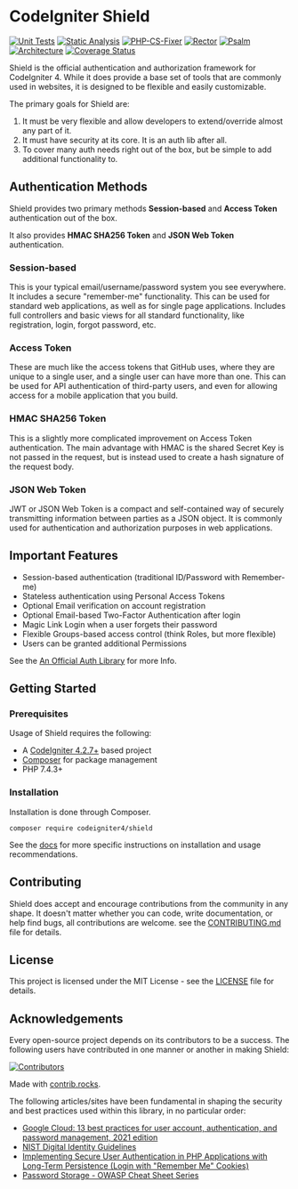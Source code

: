 # CodeIgniter Shield

[![Unit Tests](https://github.com/codeigniter4/shield/workflows/PHPUnit/badge.svg)](https://github.com/codeigniter4/shield/actions/workflows/phpunit.yml)
[![Static Analysis](https://github.com/codeigniter4/shield/workflows/PHPStan/badge.svg)](https://github.com/codeigniter4/shield/actions/workflows/phpstan.yml)
[![PHP-CS-Fixer](https://github.com/codeigniter4/shield/actions/workflows/phpcsfixer.yml/badge.svg)](https://github.com/codeigniter4/shield/actions/workflows/phpcsfixer.yml)
[![Rector](https://github.com/codeigniter4/shield/actions/workflows/rector.yml/badge.svg)](https://github.com/codeigniter4/shield/actions/workflows/rector.yml)
[![Psalm](https://github.com/codeigniter4/shield/actions/workflows/psalm.yml/badge.svg)](https://github.com/codeigniter4/shield/actions/workflows/psalm.yml)
[![Architecture](https://github.com/codeigniter4/shield/workflows/Deptrac/badge.svg)](https://github.com/codeigniter4/shield/actions/workflows/deptrac.yml)
[![Coverage Status](https://coveralls.io/repos/github/codeigniter4/shield/badge.svg?branch=develop)](https://coveralls.io/github/codeigniter4/shield?branch=develop)

Shield is the official authentication and authorization framework for CodeIgniter 4.
While it does provide a base set of tools
that are commonly used in websites, it is designed to be flexible and easily customizable.

The primary goals for Shield are:
1. It must be very flexible and allow developers to extend/override almost any part of it.
2. It must have security at its core. It is an auth lib after all.
3. To cover many auth needs right out of the box, but be simple to add additional functionality to.

## Authentication Methods

Shield provides two primary methods **Session-based** and **Access Token**
authentication out of the box.

It also provides **HMAC SHA256 Token** and **JSON Web Token** authentication.

### Session-based

This is your typical email/username/password system you see everywhere. It includes a secure "remember-me" functionality.
This can be used for standard web applications, as well as for single page applications. Includes full controllers and
basic views for all standard functionality, like registration, login, forgot password, etc.

### Access Token

These are much like the access tokens that GitHub uses, where they are unique to a single user, and a single user
can have more than one. This can be used for API authentication of third-party users, and even for allowing
access for a mobile application that you build.

### HMAC SHA256 Token

This is a slightly more complicated improvement on Access Token authentication.
The main advantage with HMAC is the shared Secret Key
is not passed in the request, but is instead used to create a hash signature of the request body.

### JSON Web Token

JWT or JSON Web Token is a compact and self-contained way of securely transmitting
information between parties as a JSON object. It is commonly used for authentication
and authorization purposes in web applications.

## Important Features

* Session-based authentication (traditional ID/Password with Remember-me)
* Stateless authentication using Personal Access Tokens
* Optional Email verification on account registration
* Optional Email-based Two-Factor Authentication after login
* Magic Link Login when a user forgets their password
* Flexible Groups-based access control (think Roles, but more flexible)
* Users can be granted additional Permissions

See the [An Official Auth Library](https://codeigniter.com/news/shield) for more Info.

## Getting Started

### Prerequisites

Usage of Shield requires the following:

- A [CodeIgniter 4.2.7+](https://github.com/codeigniter4/CodeIgniter4/) based project
- [Composer](https://getcomposer.org/) for package management
- PHP 7.4.3+

### Installation

Installation is done through Composer.

```console
composer require codeigniter4/shield
```

See the <a href="https://codeigniter4.github.io/shield/" target="_blank">docs</a> for more specific instructions on installation and usage recommendations.

## Contributing

Shield does accept and encourage contributions from the community in any shape. It doesn't matter
whether you can code, write documentation, or help find bugs, all contributions are welcome.
see the [CONTRIBUTING.md](CONTRIBUTING.md) file for details.

## License

This project is licensed under the MIT License - see the [LICENSE](LICENSE) file for details.

## Acknowledgements

Every open-source project depends on its contributors to be a success. The following users have
contributed in one manner or another in making Shield:

<a href="https://github.com/codeigniter4/shield/graphs/contributors">
  <img src="https://contrib.rocks/image?repo=codeigniter4/shield" alt="Contributors">
</a>

Made with [contrib.rocks](https://contrib.rocks).

The following articles/sites have been fundamental in shaping the security and best practices used
within this library, in no particular order:

- [Google Cloud: 13 best practices for user account, authentication, and password management, 2021 edition](https://cloud.google.com/blog/products/identity-security/account-authentication-and-password-management-best-practices)
- [NIST Digital Identity Guidelines](https://pages.nist.gov/800-63-3/sp800-63b.html)
- [Implementing Secure User Authentication in PHP Applications with Long-Term Persistence (Login with "Remember Me" Cookies) ](https://paragonie.com/blog/2015/04/secure-authentication-php-with-long-term-persistence)
- [Password Storage - OWASP Cheat Sheet Series](https://cheatsheetseries.owasp.org/cheatsheets/Password_Storage_Cheat_Sheet.html)
